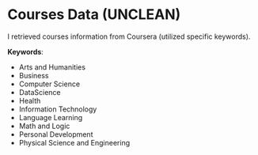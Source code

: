 # Courses Data (UNCLEAN)

I retrieved courses information from Coursera (utilized specific keywords).

**Keywords**:
- Arts and Humanities
- Business
- Computer Science
- DataScience
- Health
- Information Technology
- Language Learning
- Math and Logic
- Personal Development
- Physical Science and Engineering
